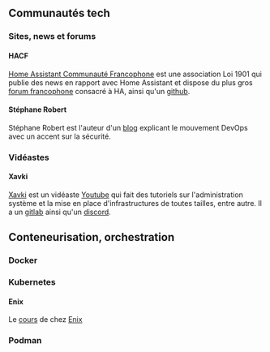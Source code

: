 ## Communautés tech

### Sites, news et forums

#### HACF

[Home Assistant Communauté Francophone](https://www.hacf.fr/) est une association Loi 1901 qui publie des news en rapport avec Home Assistant et dispose du plus gros [forum francophone](https://forum.hacf.fr/) consacré à HA, ainsi qu'un [github](https://github.com/hacf-fr).

#### Stéphane Robert

Stéphane Robert est l'auteur d'un [blog](https://blog.stephane-robert.info/) explicant le mouvement DevOps avec un accent sur la sécurité.

### Vidéastes

#### Xavki

[Xavki](https://xavki.blog/) est un vidéaste [Youtube](https://www.youtube.com/c/xavki-linux) qui fait des tutoriels sur l'administration système et la mise en place d'infrastructures de toutes tailles, entre autre. Il a un [gitlab](https://gitlab.com/users/xavki/projects) ainsi qu'un [discord](https://discord.com/invite/QNg3RdfwSS).

## Conteneurisation, orchestration

### Docker

### Kubernetes

#### Enix

Le [cours](https://2025-01-enix.container.training/) de chez [Enix](https://enix.io/fr/)

### Podman